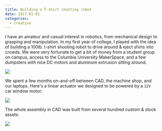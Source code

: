 ```yaml
---
title: Building a T-shirt shooting robot
date: 2017-01-01
categories:
  - creative
---
```


I have an amateur and casual interest in robotics, from mechanical design to grasping and manipulation. In my first year of college, I played with the idea of building a 100lb. t-shirt shooting robot to drive around & eject shirts into crowds. We were very fortunate to get a bit of money from a student group on campus, access to the Columbia University MakerSpace, and a few dumpsters with nice DC motors and aluminum extrusion sitting around.

![](/img/serge/1.png)

We spent a few months on-and-off between CAD, the machine shop, and our laptops. Here's a linear actuator we designed to be powered by a `12V` car window motor:

![](/img/serge/3.gif)

The whole assembly in CAD was built from several hundred custom & stock assets:

![](/img/serge/2.gif)
